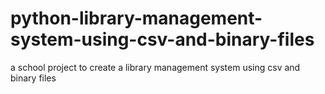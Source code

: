 # python-library-management-system-using-csv-and-binary-files
a school project to create a library management system using csv and binary files 
